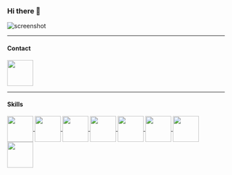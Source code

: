 ### Hi there 👋

![screenshot](https://media.giphy.com/media/v1.Y2lkPTc5MGI3NjExZWY2aXFuNHF1cHJiZjI4eDRycDF5ajdmeXlra21qcThrejBscHVseSZlcD12MV9pbnRlcm5hbF9naWZfYnlfaWQmY3Q9Zw/qgQUggAC3Pfv687qPC/giphy.gif)

----

#### Contact

<a href="https://www.linkedin.com/in/rafael-lordi/" target="_blank">
  <img src="https://cdn.jsdelivr.net/gh/devicons/devicon/icons/linkedin/linkedin-original.svg" align="center" heigth="50" width="60">
</a>

----

#### Skills

<a href="#" target="_blank">
  <img src="https://cdn.jsdelivr.net/gh/devicons/devicon@latest/icons/csharp/csharp-original.svg" align="center" heigth="50" width="60">
</a>

<a href="#" target="_blank">
  <img src="https://cdn.jsdelivr.net/gh/devicons/devicon@latest/icons/dotnetcore/dotnetcore-original.svg" align="center" heigth="50" width="60">
</a>

<a href="#" target="_blank">
  <img src="https://cdn.jsdelivr.net/gh/devicons/devicon@latest/icons/dot-net/dot-net-plain-wordmark.svg" align="center" heigth="50" width="60">
</a>

<a href="#" target="_blank">
  <img src="https://cdn.jsdelivr.net/gh/devicons/devicon@latest/icons/microsoftsqlserver/microsoftsqlserver-original-wordmark.svg" align="center" heigth="50" width="60">
</a>

<a href="#" target="_blank">
  <img src="https://cdn.jsdelivr.net/gh/devicons/devicon@latest/icons/github/github-original-wordmark.svg" align="center" heigth="50" width="60">
</a>

<a href="#" target="_blank">
  <img src="https://cdn.jsdelivr.net/gh/devicons/devicon@latest/icons/html5/html5-original-wordmark.svg" align="center" heigth="50" width="60">
</a>

<a href="#" target="_blank">
  <img src="https://cdn.jsdelivr.net/gh/devicons/devicon@latest/icons/css3/css3-original-wordmark.svg" align="center" heigth="50" width="60">
</a>

<a href="#" target="_blank">
  <img src="https://cdn.jsdelivr.net/gh/devicons/devicon@latest/icons/javascript/javascript-original.svg" align="center" heigth="50" width="60">
</a>
